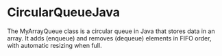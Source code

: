 # CircularQueueJava
The MyArrayQueue class is a circular queue in Java that stores data in an array. It adds (enqueue) and removes (dequeue) elements in FIFO order, with automatic resizing when full.
